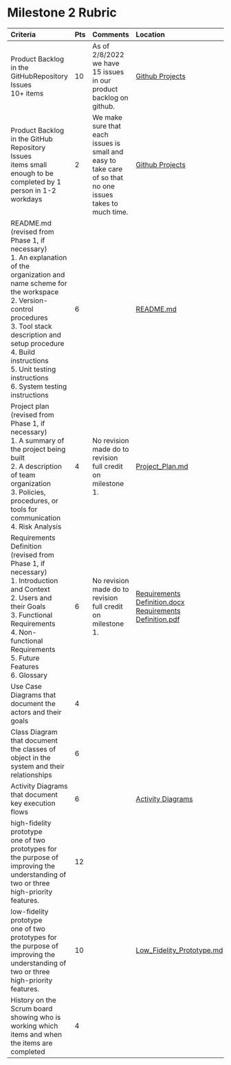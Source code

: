 # Milestone 2 Rubric

| Criteria | Pts | Comments | Location |
| :---     | :---| :---     | :---     |
|Product Backlog in the GitHubRepository Issues <br> 10+ items| 10 | As of 2/8/2022 we have 15 issues in our product backlog on github. | [Github Projects](https://github.com/Simponic/cs3450-team-one/projects/1)|
|Product Backlog in the GitHub Repository Issues <br> items small enough to be completed by 1 person in 1-2 workdays | 2 | We make sure that each issues is small and easy to take care of so that no one issues takes to much time.| [Github Projects](https://github.com/Simponic/cs3450-team-one/projects/1)|
|README.md (revised from Phase 1, if necessary) <br>1. An explanation of the organization and name scheme for the workspace <br>2. Version-control procedures<br>3. Tool stack description and setup procedure<br>4. Build instructions<br>5. Unit testing instructions<br>6. System testing instructions | 6 | | [README.md](../../README.md)|
|Project plan (revised from Phase 1, if necessary)<br>1. A summary of the project being built<br>2. A description of team organization<br>3. Policies, procedures, or tools for communication<br>4. Risk Analysis | 4 | No revision made do to revision full credit on milestone 1. | [Project_Plan.md](../Project_Plan.md)|
|Requirements Definition (revised from Phase 1, if necessary)<br>1. Introduction and Context<br>2. Users and their Goals<br>3. Functional Requirements<br>4. Non-functional Requirements<br>5. Future Features<br>6. Glossary | 6 | No revision made do to revision full credit on milestone 1. | [Requirements Definition.docx](../Requirements%20Definition.docx) <br> [Requirements Definition.pdf](../Requirements%20Definition.pdf)|
|Use Case Diagrams that document the actors and their goals | 4 | | |
|Class Diagram that document the classes of object in the system and their relationships | 6 | | |
|Activity Diagrams that document key execution flows | 6 | | [Activity Diagrams](../ActivityDiagrams)|
|high-fidelity prototype<br>one of two prototypes for the purpose of improving the understanding of two or three high-priority features. | 12 | | |
|low-fidelity prototype<br>one of two prototypes for the purpose of improving the understanding of two or three high-priority features. | 10 | | [Low_Fidelity_Prototype.md](../Low_Fidelity_Prototype.md)|
|History on the Scrum board showing who is working which items and when the items are completed| 4 | | |
